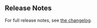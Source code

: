 






## Release Notes

For full release notes, see [the changelog](https://dartcode.org/releases/).
